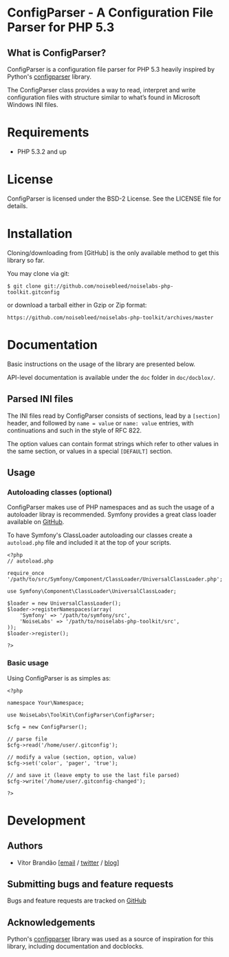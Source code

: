 ConfigParser - A Configuration File Parser for PHP 5.3
=======================================================

What is ConfigParser?
---------------------

ConfigParser is a configuration file parser for PHP 5.3 heavily inspired by Python's [configparser](http://docs.python.org/dev/library/configparser.html) library.

The ConfigParser class provides a way to read, interpret and write configuration files with structure similar to what’s found in Microsoft Windows INI files.

Requirements
============

* PHP 5.3.2 and up

License
========

ConfigParser is licensed under the BSD-2 License. See the LICENSE file for details.

Installation
============

Cloning/downloading from [GitHub] is the only available method to get this library so far.

You may clone via git:

	$ git clone git://github.com/noisebleed/noiselabs-php-toolkit.gitconfig

or download a tarball either in Gzip or Zip format:

	https://github.com/noisebleed/noiselabs-php-toolkit/archives/master

Documentation
==============

Basic instructions on the usage of the library are presented below.

API-level documentation is available under the `doc` folder in `doc/docblox/`.

Parsed INI files
--------------------

The INI files read by ConfigParser consists of sections, lead by a `[section]` header, and followed by `name = value` or `name: value` entries, with continuations and such in the style of RFC 822.

The option values can contain format strings which refer to other values in
the same section, or values in a special `[DEFAULT]` section.

Usage
-----

### Autoloading classes (optional)

ConfigParser makes use of PHP namespaces and as such the usage of a autoloader libray is recommended. Symfony provides a great class loader available on [GitHub](https://github.com/symfony/ClassLoader).

To have Symfony's ClassLoader autoloading our classes create a `autoload.php` file  and included it at the top of your scripts.

	<?php
	// autoload.php

	require_once '/path/to/src/Symfony/Component/ClassLoader/UniversalClassLoader.php';

	use Symfony\Component\ClassLoader\UniversalClassLoader;

	$loader = new UniversalClassLoader();
	$loader->registerNamespaces(array(
		'Symfony' => '/path/to/symfony/src',
		'NoiseLabs' => '/path/to/noiselabs-php-toolkit/src',
	));
	$loader->register();

	?>

### Basic usage

Using ConfigParser is as simples as:

	<?php

	namespace Your\Namespace;

	use NoiseLabs\ToolKit\ConfigParser\ConfigParser;

	$cfg = new ConfigParser();

	// parse file
	$cfg->read('/home/user/.gitconfig');

	// modify a value (section, option, value)
	$cfg->set('color', 'pager', 'true');

	// and save it (leave empty to use the last file parsed)
	$cfg->write('/home/user/.gitconfig-changed');

	?>

Development
===========

Authors
-------

* Vítor Brandão [[email](noisebleed@noiselabs.org) / [twitter](http://twitter.com/noiselabs) / [blog](http://blog.noiselabs.org)]

Submitting bugs and feature requests
------------------------------------

Bugs and feature requests are tracked on [GitHub](https://github.com/noiselabs/noiselabs-php-toolkit/issues)

Acknowledgements
-----------------

Python's [configparser](http://docs.python.org/dev/library/configparser.html) library was used as a source of inspiration for this library, including documentation and docblocks.